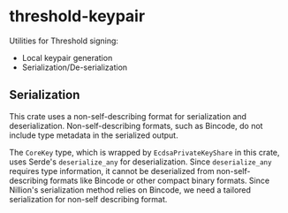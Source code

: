 # threshold-keypair

Utilities for Threshold signing:
- Local keypair generation
- Serialization/De-serialization

## Serialization
This crate uses a non-self-describing format for serialization and deserialization. Non-self-describing formats, such as Bincode, do not include type metadata in the serialized output.

The `CoreKey` type, which is wrapped by `EcdsaPrivateKeyShare` in this crate, uses Serde's `deserialize_any` for deserialization. Since `deserialize_any` requires type information, it cannot be deserialized from non-self-describing formats like Bincode or other compact binary formats. Since Nillion's serialization method relies on Bincode, we need a tailored serialization for non-self describing format.